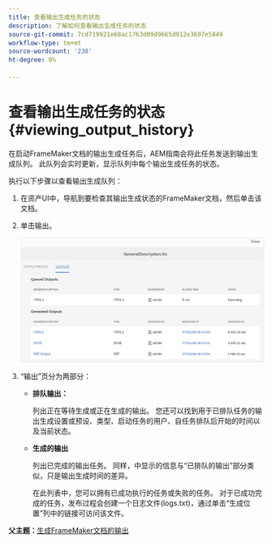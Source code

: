 ```yaml
---
title: 查看输出生成任务的状态
description: 了解如何查看输出生成任务的状态
source-git-commit: 7cd719921e68ac1763d09d9665d912e3697e5849
workflow-type: tm+mt
source-wordcount: '238'
ht-degree: 0%

---
```



# 查看输出生成任务的状态 {#viewing_output_history}

在启动FrameMaker文档的输出生成任务后，AEM指南会将此任务发送到输出生成队列。 此队列会实时更新，显示队列中每个输出生成任务的状态。

执行以下步骤以查看输出生成队列：

1. 在资产UI中，导航到要检查其输出生成状态的FrameMaker文档，然后单击该文档。

1. 单击输出。

   ![](images/output-queued-fm.png)

1. “输出”页分为两部分：

   - **排队输出：**

      列出正在等待生成或正在生成的输出。 您还可以找到用于已排队任务的输出生成设置或预设、类型、启动任务的用户、自任务排队后开始的时间以及当前状态。

   - **生成的输出**

      列出已完成的输出任务。 同样，中显示的信息与“已排队的输出”部分类似，只是输出生成时间的差异。

      在此列表中，您可以拥有已成功执行的任务或失败的任务。 对于已成功完成的任务，发布过程会创建一个日志文件\(logs.txt\)，通过单击“生成位置”列中的链接可访问该文件。


**父主题：**[&#x200B;生成FrameMaker文档的输出](fm-output-generatation.md)

